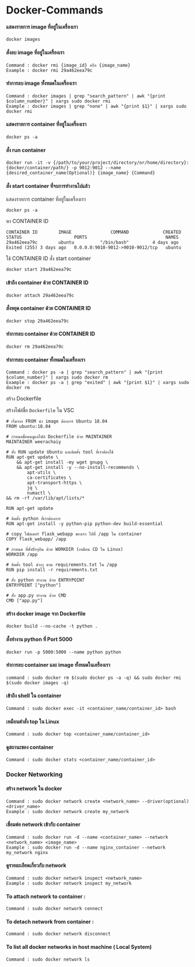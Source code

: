 # Docker-Commands

#### แสดงรายการ image ที่อยู่ในเครื่องเรา
```
docker images
```
#### สั่งลบ image ที่อยู่ในเครื่องเรา
```
Command : docker rmi {image_id} หรือ {image_name} 
Example : docker rmi 29a462eea79c
```

#### ทำการลบ image ทั้งหมดในเครื่องเรา
```
Command : docker images | grep "search_pattern" | awk "{print $column_number}" | xargs sudo docker rmi
Example : docker images | grep "none" | awk "{print $1}" | xargs sudo docker rmi
```

#### แสดงรายการ container ที่อยู่ในเครื่องเรา 
```
docker ps -a
```

#### สั่ง run container 
```
docker run -it -v {/path/to/your/project/directory/or/home/directory}:{docker/container/path/} -p 9012:9012 --name {desired_container_name(Optional)} {image_name} {Command}
```

#### สั่ง start container ที่จบการทำงานไปแล้ว

แสดงรายการ container ที่อยู่ในเครื่องเรา
```
docker ps -a
```

หา CONTAINER ID 
```
CONTAINER ID        IMAGE               COMMAND             CREATED             STATUS                    PORTS                              NAMES
29a462eea79c        ubuntu          "/bin/bash"         4 days ago          Exited (255) 3 days ago   0.0.0.0:9010-9012->9010-9012/tcp   ubuntu
```

ใช้ CONTAINER ID สั่ง start container
```
docker start 29a462eea79c
```

#### เข้าถึง container ด้วย CONTAINER ID
```
docker attach 29a462eea79c
```

#### สั่งหยุด container ด้วย CONTAINER ID
```
docker stop 29a462eea79c
```

#### ทำการลบ container ด้วย CONTAINER ID
```
docker rm 29a462eea79c
```

#### ทำการลบ container ทั้งหมดในเครื่องเรา
```
Command : docker ps -a | grep "search_pattern" | awk "{print $column_number}" | xargs sudo docker rm
Example : docker ps -a | grep "exited" | awk "{print $1}" | xargs sudo docker rm
```

สร้าง Dockerfile

สร้างไฟล์ชื่อ ``Dockerfile``  ใน VSC
```
# เริ่มจาก FROM นำ image ต้องการ Ubuntu 18.04
FROM ubuntu:18.04

# กำหนดชื่อคนดูแลไฟล์ Dockerfile ด้วย MAINTAINER
MAINTAINER weerachaiy

# สั่ง RUN update Ubuntu และติดตั้ง tool ที่เราต้องใช้
RUN apt-get update \
	&& apt-get install -my wget gnupg \
	&& apt-get install -y --no-install-recommends \
		apt-utils \
		ca-certificates \
		apt-transport-https \
		jq \
		numactl \
&& rm -rf /var/lib/apt/lists/*

RUN apt-get update

# ติดตั้ง python ที่เราต้องการ
RUN apt-get install -y python-pip python-dev build-essential

# copy โฟลเดอร์ flask_webapp ของเรา ไปที่ /app ใน container
COPY flask_webapp/ /app

# กำหนด ที่ตั้งปัจจุบีน ด้วย WORKDIR (เหมือน CD ใน Linux)
WORKDIR /app

# ติดตั้ง tool ต่างๆ ตาม requirements.txt ใน /app
RUN pip install -r requirements.txt

# สั่ง python ทำงาน ด้วย ENTRYPOINT
ENTRYPOINT ["python"]

# สั่ง app.py ทำงาน ด้วย CMD
CMD ["app.py"]
```

#### สร้าง docker image จาก Dockerfile
```
docker build --no-cache -t python .
```

#### สั้งทำงาน python ที่ Port 5000
```
docker run -p 5000:5000 --name python python
```

#### ทำการลบ container และ image ทั้งหมดในเครื่องเรา
```
command : sudo docker rm $(sudo docker ps -a -q) && sudo docker rmi $(sudo docker images -q)
```

#### เข้าถึง shell ใน container 
```
Command : sudo docker exec -it <container_name/container_id> bash
```

#### เหมือนตำสั่ง top ใน Linux
```
Command : sudo docker top <container_name/container_id>
```

#### ดูสถานะของ container  
```
Command : sudo docker stats <container_name/container_id>
```

### Docker Networking

#### สร้าง network ใน docker
```
Command : sudo docker network create <network_name> --driver(optional) <driver_name>
Example : sudo docker network create my_network 
```

#### เชื่อมต่อ network เข้ากับ container
```
Command : sudo docker run -d --name <container_name> --network <network_name> <image_name>
Example : sudo docker run -d --name nginx_container --network my_network nginx 
```

#### ดูรายละเอียดเกี่ยวกับ network 
```
Command : sudo docker network inspect <network_name>
Example : sudo docker network inspect my_network
``` 
 
#### To attach network to container :
```
Command : sudo docker network connect
```

#### To detach network from container :
```
Command : sudo docker network disconnect
```

#### To list all docker networks in host machine ( Local System)
```
Command : sudo docker network ls 
```

